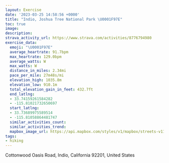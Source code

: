 ```yaml
---
layout: Exercise
date: '2023-03-25 14:58:56 +0000'
title: "Indio, Joshua Tree National Park \U0001F97E"
toc: true
image:
description:
strava_activity_url: https://www.strava.com/activities/8776794980
exercise_data:
  emoji: "\U0001F97E"
  average_heartrate: 91.7bpm
  max_heartrate: 129.0bpm
  average_watts: W
  max_watts: W
  distance_in_miles: 2.34mi
  pace_per_mile: 27m48s/mi
  elevation_high: 1035.8m
  elevation_low: 910.1m
  total_elevation_gain_in_feet: 432.7ft
  end_latlng:
  - 33.74159261584282
  - -115.81021732650697
  start_latlng:
  - 33.73689975589514
  - -115.81058864481747
  similar_activities_count:
  similar_activities_trend:
  mapbox_image_url: https://api.mapbox.com/styles/v1/mapbox/streets-v11/static/path-5+787af2-1.0(i~%7BlEvyyaU%3Fc%40T_BNQFOVSDIJa%40%40SBC%3FIE%3FHGFw%40Te%40d%40cBJQHWJMD%40JYTOLi%40PQL%5B%5COj%40o%40LILQP_%40%40e%40BWFSJMRw%40Z%5DZQPYRQJS%5E%7B%40Nc%40AERSFOBWV%7B%40FITQLUDAE%3FGUF%5BPOFOJCB%40PXA%3FNIJOAAAM%40i%40Ks%40MYMg%40KMIc%40SUUI%5BQQA%3FGAGUOQWAE%5BBMDICIQ%40WEC%5D%3FCCCk%40DIFAHFDVDI%40N%3FKUSQAEGEDEB%3FWIMIAKTKDEFAA%40DOVKHIBGCEQE%5DKK%40OBKCMKAEIMAKDIH%40%3FABKJCLGB%3FBH%3FFEMJ%40%40AA%3FEC%3FACFEDQDCC%3F%3FCFAL%40%40G%40%40K%3Fd%40%5BJXLBBBCLBNIP%40A%40B%40VFPELDF%40FEQKCULi%40NEDQHQZG%3FCAQHCDHFFEm%40b%40k%40XUPwAp%40%7D%40Li%40Gk%40TW%3F_%40F_%40%40uARGFETGJOJIJc%40%5Ca%40VYh%40KFa%40HULAFBZKf%40UR%5Bb%40a%40%5Em%40%60%40o%40x%40i%40NIF_%40r%40Ob%40KxAO%7C%40OXcAvA%5Dr%40k%40vAOXSPQXWj%40Qj%40S%5CQPGv%40GLUVJPBJGn%40YZa%40%5CQj%40UPOh%40%40R),pin-s-s+e5b22e(-115.80844,33.73557),pin-s-f+89ae00(-115.80849999999997,33.741819999999976)/auto/800x800?access_token=pk.eyJ1Ijoiam9zaGJlY2ttYW4iLCJhIjoiY205eWR2aDd1MWZ6djJrbXc4a3M0bWZleiJ9.XiG9OWkNcZk2QzjJbxLB4A
tags:
- hiking
---
```




Cottonwood Oasis Road, Indio, California 92201, United States
